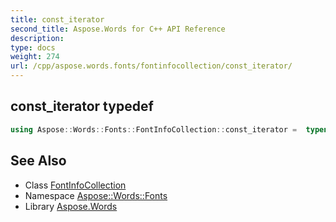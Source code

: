 ```yaml
---
title: const_iterator
second_title: Aspose.Words for C++ API Reference
description: 
type: docs
weight: 274
url: /cpp/aspose.words.fonts/fontinfocollection/const_iterator/
---
```

## const_iterator typedef




```cpp
using Aspose::Words::Fonts::FontInfoCollection::const_iterator =  typename iterator_holder_type::const_iterator
```

## See Also

* Class [FontInfoCollection](../)
* Namespace [Aspose::Words::Fonts](../../)
* Library [Aspose.Words](../../../)
